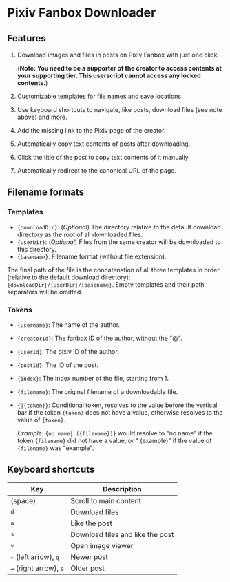# Pixiv Fanbox Downloader

## Features

1. Download images and files in posts on Pixiv Fanbox with just one click.

   (**Note: You need to be a supporter of the creator to access contents at your supporting tier. This userscript cannot access any locked contents.**)
2. Customizable templates for file names and save locations.
3. Use keyboard shortcuts to navigate, like posts, download files (see note above) and [more](#keyboard-shortcuts).
4. Add the missing link to the Pixiv page of the creator.
5. Automatically copy text contents of posts after downloading.
6. Click the title of the post to copy text contents of it manually.
7. Automatically redirect to the canonical URL of the page.

## Filename formats

### Templates

- `{downloadDir}`: (_Optional_) The directory relative to the default download directory as the root of all downloaded files.
- `{userDir}`: (_Optional_) Files from the same creator will be downloaded to this directory.
- `{basename}`: Filename format (without file extension).

The final path of the file is the concatenation of all three templates in order (relative to the default download directory): `{downloadDir}/{userDir}/{basename}`. Empty templates and their path separators will be omitted.

### Tokens

- `{username}`: The name of the author.
- `{creatorId}`: The fanbox ID of the author, without the "@".
- `{userId}`: The pixiv ID of the author.
- `{postId}`: The ID of the post.
- `{index}`: The index number of the file, starting from 1.
- `{filename}`: The original filename of a downloadable file.
- `{|{token}}`: Conditional token, resolves to the value before the vertical bar if the token `{token}` does not have a value, otherwise resolves to the value of `{token}`.

  _Example_: `{no name| ({filename})}` would resolve to "no name" if the token `{filename}` did not have a value, or " (example)" if the value of `{filename}` was "example".

## Keyboard shortcuts

| Key | Description |
| --- | ----------- |
| <kbd> </kbd> (space) | Scroll to main content |
| <kbd>d</kbd> | Download files |
| <kbd>a</kbd> | Like the post |
| <kbd>s</kbd> | Download files and like the post |
| <kbd>v</kbd> | Open image viewer |
| <kbd>←</kbd> (left arrow), <kbd>q</kbd> | Newer post |
| <kbd>→</kbd> (right arrow), <kbd>e</kbd> | Older post |